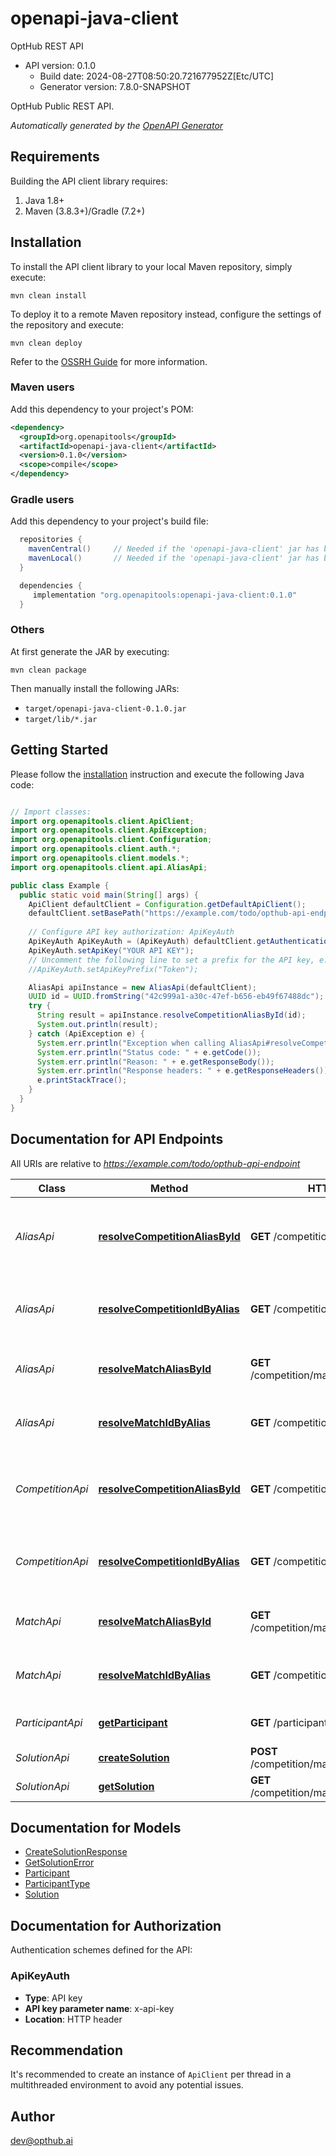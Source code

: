 # openapi-java-client

OptHub REST API
- API version: 0.1.0
  - Build date: 2024-08-27T08:50:20.721677952Z[Etc/UTC]
  - Generator version: 7.8.0-SNAPSHOT

OptHub Public REST API.


*Automatically generated by the [OpenAPI Generator](https://openapi-generator.tech)*


## Requirements

Building the API client library requires:
1. Java 1.8+
2. Maven (3.8.3+)/Gradle (7.2+)

## Installation

To install the API client library to your local Maven repository, simply execute:

```shell
mvn clean install
```

To deploy it to a remote Maven repository instead, configure the settings of the repository and execute:

```shell
mvn clean deploy
```

Refer to the [OSSRH Guide](http://central.sonatype.org/pages/ossrh-guide.html) for more information.

### Maven users

Add this dependency to your project's POM:

```xml
<dependency>
  <groupId>org.openapitools</groupId>
  <artifactId>openapi-java-client</artifactId>
  <version>0.1.0</version>
  <scope>compile</scope>
</dependency>
```

### Gradle users

Add this dependency to your project's build file:

```groovy
  repositories {
    mavenCentral()     // Needed if the 'openapi-java-client' jar has been published to maven central.
    mavenLocal()       // Needed if the 'openapi-java-client' jar has been published to the local maven repo.
  }

  dependencies {
     implementation "org.openapitools:openapi-java-client:0.1.0"
  }
```

### Others

At first generate the JAR by executing:

```shell
mvn clean package
```

Then manually install the following JARs:

* `target/openapi-java-client-0.1.0.jar`
* `target/lib/*.jar`

## Getting Started

Please follow the [installation](#installation) instruction and execute the following Java code:

```java

// Import classes:
import org.openapitools.client.ApiClient;
import org.openapitools.client.ApiException;
import org.openapitools.client.Configuration;
import org.openapitools.client.auth.*;
import org.openapitools.client.models.*;
import org.openapitools.client.api.AliasApi;

public class Example {
  public static void main(String[] args) {
    ApiClient defaultClient = Configuration.getDefaultApiClient();
    defaultClient.setBasePath("https://example.com/todo/opthub-api-endpoint");
    
    // Configure API key authorization: ApiKeyAuth
    ApiKeyAuth ApiKeyAuth = (ApiKeyAuth) defaultClient.getAuthentication("ApiKeyAuth");
    ApiKeyAuth.setApiKey("YOUR API KEY");
    // Uncomment the following line to set a prefix for the API key, e.g. "Token" (defaults to null)
    //ApiKeyAuth.setApiKeyPrefix("Token");

    AliasApi apiInstance = new AliasApi(defaultClient);
    UUID id = UUID.fromString("42c999a1-a30c-47ef-b656-eb49f67488dc"); // UUID | Competition ID
    try {
      String result = apiInstance.resolveCompetitionAliasById(id);
      System.out.println(result);
    } catch (ApiException e) {
      System.err.println("Exception when calling AliasApi#resolveCompetitionAliasById");
      System.err.println("Status code: " + e.getCode());
      System.err.println("Reason: " + e.getResponseBody());
      System.err.println("Response headers: " + e.getResponseHeaders());
      e.printStackTrace();
    }
  }
}

```

## Documentation for API Endpoints

All URIs are relative to *https://example.com/todo/opthub-api-endpoint*

Class | Method | HTTP request | Description
------------ | ------------- | ------------- | -------------
*AliasApi* | [**resolveCompetitionAliasById**](docs/AliasApi.md#resolveCompetitionAliasById) | **GET** /competition/{id}/alias | Retrieve the competition alias from the competition ID
*AliasApi* | [**resolveCompetitionIdByAlias**](docs/AliasApi.md#resolveCompetitionIdByAlias) | **GET** /competition/alias/{alias} | Retrieve the competition ID from the competition alias
*AliasApi* | [**resolveMatchAliasById**](docs/AliasApi.md#resolveMatchAliasById) | **GET** /competition/match/{matchId}/alias | Retrieve the match alias from the match ID
*AliasApi* | [**resolveMatchIdByAlias**](docs/AliasApi.md#resolveMatchIdByAlias) | **GET** /competition/match/alias/{alias} | Retrieve the match ID from the match alias
*CompetitionApi* | [**resolveCompetitionAliasById**](docs/CompetitionApi.md#resolveCompetitionAliasById) | **GET** /competition/{id}/alias | Retrieve the competition alias from the competition ID
*CompetitionApi* | [**resolveCompetitionIdByAlias**](docs/CompetitionApi.md#resolveCompetitionIdByAlias) | **GET** /competition/alias/{alias} | Retrieve the competition ID from the competition alias
*MatchApi* | [**resolveMatchAliasById**](docs/MatchApi.md#resolveMatchAliasById) | **GET** /competition/match/{matchId}/alias | Retrieve the match alias from the match ID
*MatchApi* | [**resolveMatchIdByAlias**](docs/MatchApi.md#resolveMatchIdByAlias) | **GET** /competition/match/alias/{alias} | Retrieve the match ID from the match alias
*ParticipantApi* | [**getParticipant**](docs/ParticipantApi.md#getParticipant) | **GET** /participant/{id} | Retrieve the participant information
*SolutionApi* | [**createSolution**](docs/SolutionApi.md#createSolution) | **POST** /competition/match/{matchId}/solution | Create solution
*SolutionApi* | [**getSolution**](docs/SolutionApi.md#getSolution) | **GET** /competition/match/{matchId}/solution | Retrive solution


## Documentation for Models

 - [CreateSolutionResponse](docs/CreateSolutionResponse.md)
 - [GetSolutionError](docs/GetSolutionError.md)
 - [Participant](docs/Participant.md)
 - [ParticipantType](docs/ParticipantType.md)
 - [Solution](docs/Solution.md)


<a id="documentation-for-authorization"></a>
## Documentation for Authorization


Authentication schemes defined for the API:
<a id="ApiKeyAuth"></a>
### ApiKeyAuth

- **Type**: API key
- **API key parameter name**: x-api-key
- **Location**: HTTP header


## Recommendation

It's recommended to create an instance of `ApiClient` per thread in a multithreaded environment to avoid any potential issues.

## Author

dev@opthub.ai

